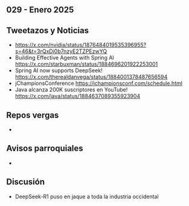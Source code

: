 029 - Enero 2025
--

## Tweetazos y Noticias
* https://x.com/nvidia/status/1876484019535396955?s=46&t=3rQxDi0b7nzyE2TZPEzwYQ
* Building Effective Agents with Spring AI https://x.com/starbuxman/status/1884696201922253001
* Spring AI now supports DeepSeek! https://x.com/therealdanvega/status/1884001378487656594
* jChampionsConference https://jchampionsconf.com/schedule.html
* Java alcanza 200K suscriptores en YouTube! https://x.com/java/status/1884637089355923904

## Repos vergas
* 
 
## Avisos parroquiales

* 

## Discusión
* DeepSeek-R1 puso en jaque a toda la industria occidental
